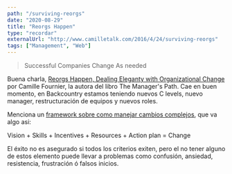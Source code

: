 ```yaml
---
path: "/surviving-reorgs"
date: "2020-08-29"
title: "Reorgs Happen"
type: "recordar"
externalUrl: "http://www.camilletalk.com/2016/4/24/surviving-reorgs"
tags: ["Management", "Web"]
---
```


> Successful Companies Change As needed

Buena charla, [Reorgs Happen, Dealing Eleganty with Organizational Change](http://www.camilletalk.com/2016/4/24/surviving-reorgs) por Camille Fournier, la autora del libro The Manager's Path. Cae en buen momento, en Backcountry estamos teniendo nuevos C levels, nuevo manager, restructuración de equipos y nuevos roles.

Menciona un [framework sobre como manejar cambios complejos](https://intenseminimalism.com/2015/a-framework-for-thinking-about-systems-change/), que va algo asi:

Vision + Skills + Incentives + Resources + Action plan = Change

El éxito no es asegurado si todos los criterios exiten, pero el no tener alguno de estos elemento puede llevar a problemas como confusión, ansiedad, resistencia, frustración ó falsos inicios.
